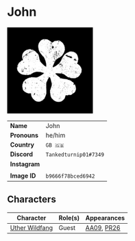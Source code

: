 # John

<img src="https://raw.githubusercontent.com/jesskelsall/astarus-images/main/players/b9666f78bced6942.png" height="200" />

|||
| --- | --- |
| **Name** | John | player.3
| **Pronouns** | he/him |
| **Country** | `GB 🇬🇧` |
| **Discord** | `Tankedturnip01#7349` |
| **Instagram** | |
||
| **Image ID** | `b9666f78bced6942` |

## Characters

| Character | Role(s) | Appearances |
| --- | --- | --- |
| [Uther Wildfang](../characters/uther-wildfang.md) | Guest | [AA09](../sessions/AA09.md), [PR26](../sessions/completed/PR26.md) |
